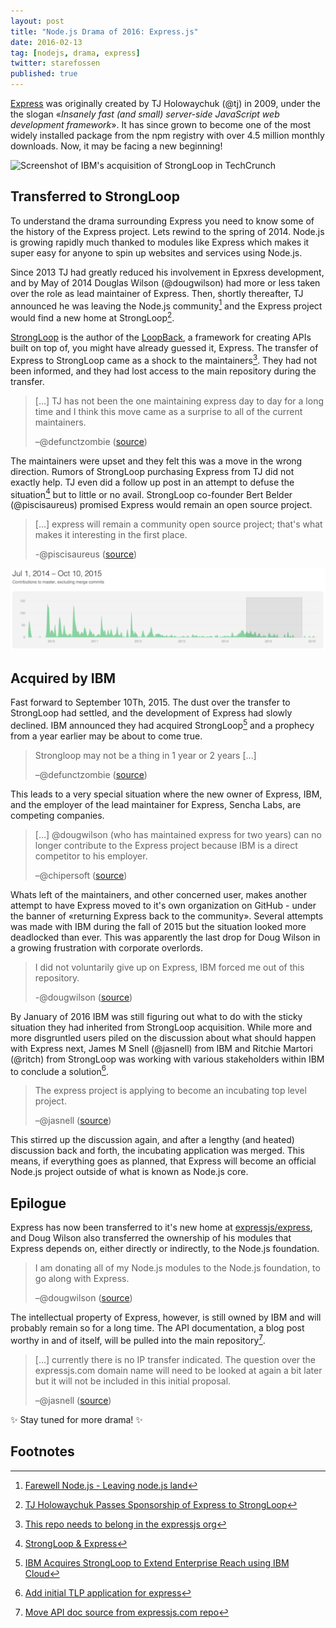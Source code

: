 ```yaml
---
layout: post
title: "Node.js Drama of 2016: Express.js"
date: 2016-02-13
tag: [nodejs, drama, express]
twitter: starefossen
published: true
---
```


[Express]: http://expressjs.com/

[Express] was originally created by TJ Holowaychuk (@tj) in 2009, under the the
slogan «*Insanely fast (and small) server-side JavaScript web development
framework*». It has since grown to become one of the most widely installed
package from the npm registry with over 4.5 million monthly downloads. Now, it
may be facing a new beginning!

![Screenshot of IBM's acquisition of StrongLoop in TechCrunch](/uploads/2016/02/13/techcrunch.png)

<!-- more -->

## Transferred to StrongLoop

[StrongLoop]: https://strongloop.com/
[LoopBack]: http://loopback.io/

To understand the drama surrounding Express you need to know some of the history
of the Express project. Lets rewind to the spring of 2014. Node.js is growing
rapidly much thanked to modules like Express which makes it super easy for
anyone to spin up websites and services using Node.js.

Since 2013 TJ had greatly reduced his involvement in Epxress development, and by
May of 2014 Douglas Wilson (@dougwilson) had more or less taken over the role as
lead maintainer of Express. Then, shortly thereafter, TJ announced he was
leaving the Node.js community[^1] and the Express project would find a new home
at StrongLoop[^2].

[StrongLoop] is the author of the [LoopBack], a framework for creating APIs
built on top of, you might have already guessed it, Express. The transfer of
Express to StrongLoop came as a shock to the maintainers[^3]. They had not been
informed, and they had lost access to the main repository during the transfer.

> […] TJ has not been the one maintaining express day to day for a long time
> and I think this move came as a surprise to all of the current maintainers.
>
> –@defunctzombie ([source](https://github.com/expressjs/express/issues/2264#issuecomment-50509818))

The maintainers were upset and they felt this was a move in the wrong direction.
Rumors of StrongLoop purchasing Express from TJ did not exactly help. TJ even
did a follow up post in an attempt to defuse the situation[^4] but to little or
no avail. StrongLoop co-founder Bert Belder (@piscisaureus) promised Express
would remain an open source project.

> […] express will remain a community open source project; that's what makes it
> interesting in the first place.
>
> -@piscisaureus ([source](https://github.com/expressjs/express/issues/2264#issuecomment-50685504))

![Contributors graph for the Express project](/uploads/2016/02/13/contributors.png)

## Acquired by IBM

Fast forward to September 10Th, 2015. The dust over the transfer to StrongLoop
had settled, and the development of Express had slowly declined. IBM announced
they had acquired StrongLoop[^5] and a prophecy from a year earlier may be about
to come true.

> Strongloop may not be a thing in 1 year or 2 years […]
>
> –@defunctzombie ([source](https://github.com/expressjs/express/issues/2264#issuecomment-50509818))

This leads to a very special situation where the new owner of Express, IBM, and
the employer of the lead maintainer for Express, Sencha Labs, are competing
companies.

> […] @dougwilson (who has maintained express for two years) can no longer
> contribute to the Express project because IBM is a direct competitor to his
> employer.
>
> –@chipersoft ([source](https://github.com/nodejs/TSC/pull/39#issuecomment-178216742))

Whats left of the maintainers, and other concerned user, makes another attempt
to have Express moved to it's own organization on GitHub - under the banner of
«returning Express back to the community». Several attempts was made with IBM
during the fall of 2015 but the situation looked more deadlocked than ever. This
was apparently the last drop for Doug Wilson in a growing frustration with
corporate overlords.

> I did not voluntarily give up on Express, IBM forced me out of this
> repository.
>
> -@dougwilson ([source](https://github.com/expressjs/express/issues/2844#issuecomment-171430278))

By January of 2016 IBM was still figuring out what to do with the sticky
situation they had inherited from StrongLoop acquisition. While more and more
disgruntled users piled on the discussion about what should happen with Express
next, James M Snell (@jasnell) from IBM and Ritchie Martori (@ritch) from
StrongLoop was working with various stakeholders within IBM to conclude a
solution[^7].

> The express project is applying to become an incubating top level project.
>
> –@jasnell ([source](https://github.com/nodejs/TSC/pull/39#issue-129621635))

This stirred up the discussion again, and after a lengthy (and heated)
discussion back and forth, the incubating application was merged. This means, if
everything goes as planned, that Express will become an official Node.js project
outside of what is known as Node.js core.

## Epilogue

[expressjs/express]: https://github.com/expressjs/express/

Express has now been transferred to it's new home at [expressjs/express], and
Doug Wilson also transferred the ownership of his modules that Express depends
on, either directly or indirectly, to the Node.js foundation.

> I am donating all of my Node.js modules to the Node.js foundation, to go along
> with Express.
>
> –@dougwilson ([source](https://github.com/expressjs/express/issues/2844#issuecomment-177043519))

The intellectual property of Express, however, is still owned by IBM and will
probably remain so for a long time. The API documentation, a blog post worthy in
and of itself, will be pulled into the main repository[^8].

>  […] currently there is no IP transfer indicated. The question over the
>  expressjs.com domain name will need to be looked at again a bit later but it
>  will not be included in this initial proposal.
>
> –@jasnell ([source](https://github.com/nodejs/TSC/pull/39#issuecomment-181944178))

:sparkles: Stay tuned for more drama! :sparkles:

## Footnotes

[^1]: [Farewell Node.js - Leaving node.js land](https://medium.com/@tjholowaychuk/farewell-node-js-4ba9e7f3e52b#.kta3541lp)
[^2]: [TJ Holowaychuk Passes Sponsorship of Express to StrongLoop](https://strongloop.com/strongblog/tj-holowaychuk-sponsorship-of-express/)
[^3]: [This repo needs to belong in the expressjs org](https://github.com/strongloop/express/issues/2264)
[^4]: [StrongLoop & Express](https://medium.com/@tjholowaychuk/strongloop-express-40b8bcb8e5af#.vsa9sx3zs)
[^5]: [IBM Acquires StrongLoop to Extend Enterprise Reach using IBM Cloud](http://www-03.ibm.com/press/us/en/pressrelease/47577.wss)
[^6]: [adjust TSC membership for IBM+StrongLoop](https://github.com/nodejs/node/pull/2858)
[^7]: [Add initial TLP application for express](https://github.com/nodejs/TSC/pull/39)
[^8]: [Move API doc source from expressjs.com repo](https://github.com/expressjs/express/issues/2887)
